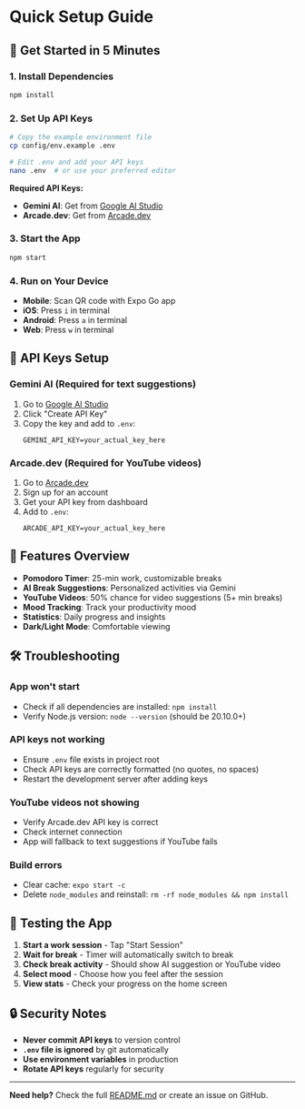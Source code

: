 # Quick Setup Guide

## 🚀 Get Started in 5 Minutes

### 1. Install Dependencies
```bash
npm install
```

### 2. Set Up API Keys
```bash
# Copy the example environment file
cp config/env.example .env

# Edit .env and add your API keys
nano .env  # or use your preferred editor
```

**Required API Keys:**
- **Gemini AI**: Get from [Google AI Studio](https://makersuite.google.com/app/apikey)
- **Arcade.dev**: Get from [Arcade.dev](https://arcade.dev/)

### 3. Start the App
```bash
npm start
```

### 4. Run on Your Device
- **Mobile**: Scan QR code with Expo Go app
- **iOS**: Press `i` in terminal
- **Android**: Press `a` in terminal
- **Web**: Press `w` in terminal

## 🔑 API Keys Setup

### Gemini AI (Required for text suggestions)
1. Go to [Google AI Studio](https://makersuite.google.com/app/apikey)
2. Click "Create API Key"
3. Copy the key and add to `.env`:
   ```env
   GEMINI_API_KEY=your_actual_key_here
   ```

### Arcade.dev (Required for YouTube videos)
1. Go to [Arcade.dev](https://arcade.dev/)
2. Sign up for an account
3. Get your API key from dashboard
4. Add to `.env`:
   ```env
   ARCADE_API_KEY=your_actual_key_here
   ```

## 🎯 Features Overview

- **Pomodoro Timer**: 25-min work, customizable breaks
- **AI Break Suggestions**: Personalized activities via Gemini
- **YouTube Videos**: 50% chance for video suggestions (5+ min breaks)
- **Mood Tracking**: Track your productivity mood
- **Statistics**: Daily progress and insights
- **Dark/Light Mode**: Comfortable viewing

## 🛠️ Troubleshooting

### App won't start
- Check if all dependencies are installed: `npm install`
- Verify Node.js version: `node --version` (should be 20.10.0+)

### API keys not working
- Ensure `.env` file exists in project root
- Check API keys are correctly formatted (no quotes, no spaces)
- Restart the development server after adding keys

### YouTube videos not showing
- Verify Arcade.dev API key is correct
- Check internet connection
- App will fallback to text suggestions if YouTube fails

### Build errors
- Clear cache: `expo start -c`
- Delete `node_modules` and reinstall: `rm -rf node_modules && npm install`

## 📱 Testing the App

1. **Start a work session** - Tap "Start Session"
2. **Wait for break** - Timer will automatically switch to break
3. **Check break activity** - Should show AI suggestion or YouTube video
4. **Select mood** - Choose how you feel after the session
5. **View stats** - Check your progress on the home screen

## 🔒 Security Notes

- **Never commit API keys** to version control
- **`.env` file is ignored** by git automatically
- **Use environment variables** in production
- **Rotate API keys** regularly for security

---

**Need help?** Check the full [README.md](README.md) or create an issue on GitHub.
